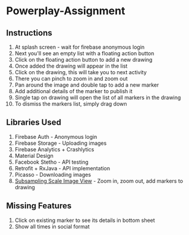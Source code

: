 # Powerplay-Assignment
## Instructions
1. At splash screen - wait for firebase anonymous login
2. Next you'll see an empty list with a floating action button
3. Click on the floating action button to add a new drawing
4. Once added the drawing will appear in the list
5. Click on the drawing, this will take you to next activity
6. There you can pinch to zoom in and zoom out
7. Pan around the image and double tap to add a new marker
8. Add additional details of the marker to publish it
9. Single tap on drawing will open the list of all markers in the drawing
10. To dismiss the markers list, simply drag down
## Libraries Used
1. Firebase Auth - Anonymous login
2. Firebase Storage - Uploading images
3. Firebase Analytics + Crashlytics
4. Material Design
5. Facebook Stetho - API testing
6. Retrofit + RxJava - API implementation
7. Picasso - Downloading images
8. [Subsampling Scale Image View](https://github.com/davemorrissey/subsampling-scale-image-view) - Zoom in, zoom out, add markers to drawing
## Missing Features
1. Click on existing marker to see its details in bottom sheet
2. Show all times in social format
